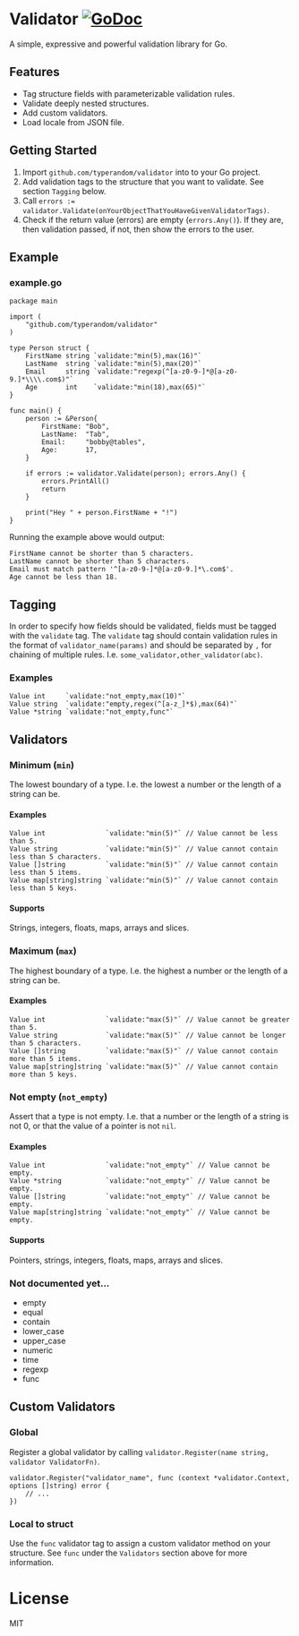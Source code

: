 # Validator [![GoDoc](https://godoc.org/github.com/typerandom/validator?status.png)](http://godoc.org/github.com/typerandom/validator)

A simple, expressive and powerful validation library for Go.

## Features

* Tag structure fields with parameterizable validation rules.
* Validate deeply nested structures.
* Add custom validators.
* Load locale from JSON file.

## Getting Started

1. Import `github.com/typerandom/validator` into to your Go project.
2. Add validation tags to the structure that you want to validate. See section `Tagging` below.
3. Call `errors := validator.Validate(onYourObjectThatYouHaveGivenValidatorTags)`.
4. Check if the return value (errors) are empty (`errors.Any()`). If they are, then validation passed, if not, then show the errors to the user.

## Example

### example.go

	package main

	import (
		"github.com/typerandom/validator"
	)

	type Person struct {
		FirstName string `validate:"min(5),max(16)"`
		LastName  string `validate:"min(5),max(20)"`
		Email     string `validate:"regexp(^[a-z0-9-]*@[a-z0-9.]*\\\\.com$)"`
		Age       int    `validate:"min(18),max(65)"`
	}

	func main() {
		person := &Person{
			FirstName: "Bob",
			LastName:  "Tab",
			Email:     "bobby@tables",
			Age:       17,
		}

		if errors := validator.Validate(person); errors.Any() {
			errors.PrintAll()
			return
		}

		print("Hey " + person.FirstName + "!")
	}
	
Running the example above would output:

    FirstName cannot be shorter than 5 characters.
    LastName cannot be shorter than 5 characters.
    Email must match pattern '^[a-z0-9-]*@[a-z0-9.]*\.com$'.
    Age cannot be less than 18.

## Tagging

In order to specify how fields should be validated, fields must be tagged with the `validate` tag. The `validate` tag should contain validation rules in the format of `validator_name(params)` and should be separated by `,` for chaining of multiple rules. I.e. `some_validator,other_validator(abc)`.

### Examples

    Value int     `validate:"not_empty,max(10)"`
    Value string  `validate:"empty,regex(^[a-z_]*$),max(64)"`
    Value *string `validate:"not_empty,func"`

## Validators

### Minimum (`min`)

The lowest boundary of a type. I.e. the lowest a number or the length of a string can be.

#### Examples

    Value int               `validate:"min(5)"` // Value cannot be less than 5.
    Value string            `validate:"min(5)"` // Value cannot contain less than 5 characters.
    Value []string          `validate:"min(5)"` // Value cannot contain less than 5 items.
    Value map[string]string `validate:"min(5)"` // Value cannot contain less than 5 keys.
    
#### Supports

Strings, integers, floats, maps, arrays and slices.

### Maximum (`max`)

The highest boundary of a type. I.e. the highest a number or the length of a string can be.

#### Examples

    Value int               `validate:"max(5)"` // Value cannot be greater than 5.
    Value string            `validate:"max(5)"` // Value cannot be longer than 5 characters.
    Value []string          `validate:"max(5)"` // Value cannot contain more than 5 items.
    Value map[string]string `validate:"max(5)"` // Value cannot contain more than 5 keys.

### Not empty (`not_empty`)

Assert that a type is not empty. I.e. that a number or the length of a string is not 0, or that the value of a pointer is not `nil`.

#### Examples

    Value int               `validate:"not_empty"` // Value cannot be empty.
    Value *string           `validate:"not_empty"` // Value cannot be empty.
    Value []string          `validate:"not_empty"` // Value cannot be empty.
    Value map[string]string `validate:"not_empty"` // Value cannot be empty.
    
#### Supports

Pointers, strings, integers, floats, maps, arrays and slices.

### Not documented yet...

* empty
* equal
* contain
* lower_case
* upper_case
* numeric
* time
* regexp
* func

## Custom Validators

### Global

Register a global validator by calling `validator.Register(name string, validator ValidatorFn)`.

    validator.Register("validator_name", func (context *validator.Context, options []string) error {
        // ...
    })
    
### Local to struct

Use the `func` validator tag to assign a custom validator method on your structure. See `func` under the `Validators` section above for more information.

# License

MIT
